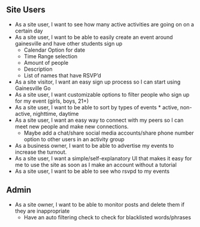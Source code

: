 
## Site Users
- As a site user, I want to see how many active activities are going on on a certain day
- As a site user, I want to be able to easily create an event around gainesville and have other students sign up
    * Calendar Option for date
    * Time Range selection
    * Amount of people
    * Description
    * List of names that have RSVP’d
- As a site visitor, I want an easy sign up process so I can start using Gainesville Go
- As a site user, I want customizable options to filter people who sign up for my event (girls, boys, 21+)
- As a site user, I want to be able to sort by types of events 
      * active, non-active, nighttime, daytime
- As a site user, I want an easy way to connect with my peers so I can meet new people and make new connections. 
    * Maybe add a chat/share social media accounts/share phone number option to other users in an activity group
- As a business owner, I want to be able to advertise my events to increase the turnout. 
- As a site user, I want a simple/self-explanatory UI that makes it easy for me to use the site as soon as I make an account without a tutorial
- As a site user, I want to be able to see who rsvpd to my events

## Admin
- As a site owner, I want to be able to monitor posts and delete them if they are inappropriate
    * Have an auto filtering check to check for blacklisted words/phrases
